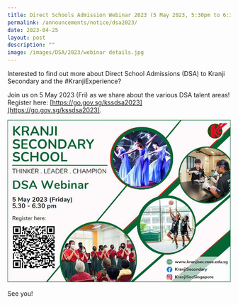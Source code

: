 ```yaml
---
title: Direct Schools Admission Webinar 2023 (5 May 2023, 5:30pm to 6:30pm)
permalink: /announcements/notice/dsa2023/
date: 2023-04-25
layout: post
description: ""
image: /images/DSA/2023/webinar details.jpg
---
```

Interested to find out more about Direct School Admissions (DSA) to Kranji Secondary and the #KranjiExperience?

Join us on 5 May 2023 (Fri) as we share about the various DSA talent areas! Register here: [https://go.gov.sg/kssdsa2023](https://go.gov.sg/kssdsa2023).

![](/images/DSA/2023/webinar%20details.jpg)

See you!